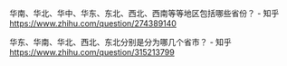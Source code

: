 
华南、华北、华中、华东、东北、西北、西南等等地区包括哪些省份？ - 知乎 https://www.zhihu.com/question/274389140

华东、华南、华北、西北、东北分别是分为哪几个省市？ - 知乎 https://www.zhihu.com/question/315213799

